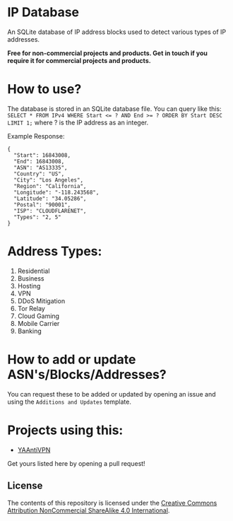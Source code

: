 # IP Database
An SQLite database of IP address blocks used to detect various types of IP addresses.

**Free for non-commercial projects and products. Get in touch if you require it for commercial projects and products.**

# How to use?
The database is stored in an SQLite database file. You can query like this: `SELECT * FROM IPv4 WHERE Start <= ? AND End >= ? ORDER BY Start DESC LIMIT 1;` where ? is the IP address as an integer.

Example Response:
```
{
  "Start": 16843008,
  "End": 16843008,
  "ASN": "AS13335",
  "Country": "US",
  "City": "Los Angeles",
  "Region": "California",
  "Longitude": "-118.243568",
  "Latitude": "34.05286",
  "Postal": "90001",
  "ISP": "CLOUDFLARENET",
  "Types": "2, 5"
}
```

# Address Types:
1. Residential
2. Business
3. Hosting
4. VPN
5. DDoS Mitigation
6. Tor Relay
7. Cloud Gaming
8. Mobile Carrier
9. Banking

# How to add or update ASN's/Blocks/Addresses?
You can request these to be added or updated by opening an issue and using the `Additions and Updates` template.

# Projects using this:
* [YAAntiVPN](https://github.com/Ameliaaaaaaa/YAAntiVPN)

Get yours listed here by opening a pull request!

## License

The contents of this repository is licensed under the [Creative Commons Attribution NonCommercial ShareAlike 4.0 International](https://creativecommons.org/licenses/by-nc-sa/4.0).
